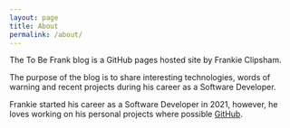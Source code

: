 ```yaml
---
layout: page
title: About
permalink: /about/
---
```


The To Be Frank blog is a GitHub pages hosted site by Frankie Clipsham.

The purpose of the blog is to share interesting technologies, words of warning and recent projects during his career as a Software Developer.

Frankie started his career as a Software Developer in 2021, however, he loves working on his personal projects where possible [GitHub](https://github.com/frank-64).
